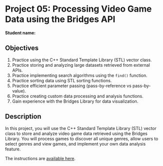 # Project 05: Processing Video Game Data using the Bridges API

**Student name:**

## Objectives

1. Practice using the C++ Standard Template Library (STL) vector class.
2. Practice storing and analyzing large datasets retrieved from external APIs.
3. Practice implementing search algorithms using the `find()` function.
4. Practice sorting data using STL sorting functions.
5. Practice efficient parameter passing (pass-by-reference vs pass-by-value).
6. Practice creating custom data processing and analysis functions.
7. Gain experience with the Bridges Library for data visualization.

## Description

In this project, you will use the C++ Standard Template Library (STL) vector class to store and analyze video game data retrieved using the Bridges Library. You will process games to discover all unique genres, allow users to select genres and view games, and implement your own data analysis feature.

The instructions are [available here](https://ericaraujo.com/25fa-cs112/proj05).

